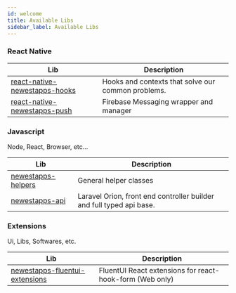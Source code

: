 ```yaml
---
id: welcome
title: Available Libs
sidebar_label: Available Libs
---
```


### React Native

| Lib                                                        | Description                                        |
| ---------------------------------------------------------- | -------------------------------------------------- |
| [react-native-newestapps-hooks](/docs/hooks/hooks-install) | Hooks and contexts that solve our common problems. |
| [react-native-newestapps-push](/docs/push/push-install)    | Firebase Messaging wrapper and manager             |

### Javascript

Node, React, Browser, etc...

| Lib                                                        | Description                                        |
| ---------------------------------------------------------- | -------------------------------------------------- |
| [newestapps-helpers](/docs/nw-helpers/install) | General helper classes |
| [newestapps-api](/docs/nw-api/install) | Laravel Orion, front end controller builder and full typed api base. |

### Extensions

Ui, Libs, Softwares, etc.

| Lib                                                        | Description                                        |
| ---------------------------------------------------------- | -------------------------------------------------- |
| [newestapps-fluentui-extensions](/docs/fluentui-extensions/install) | FluentUI React extensions for react-hook-form (Web only) |